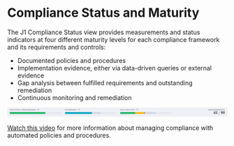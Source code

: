 # Compliance Status and Maturity

The J1 Compliance Status view provides measurements and status indicators at four different maturity levels for each compliance framework and its requirements and controls:

- Documented policies and procedures
- Implementation evidence, either via data-driven queries or external evidence
- Gap analysis between fulfilled requirements and outstanding remediation
- Continuous monitoring and remediation
  ​

![](../assets/compliance-summary-status-bars.png)

[Watch this video](https://try.jupiterone.com/blog/video-managing-grc-with-jupiterone) for more information about managing compliance with automated policies and procedures.